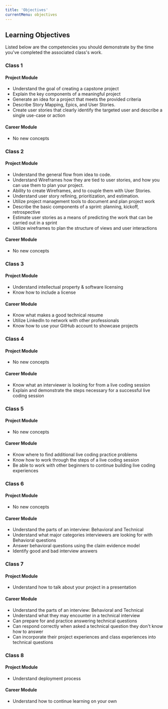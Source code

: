 ```yaml
---
title: 'Objectives'
currentMenu: objectives
---
```


## Learning Objectives

Listed below are the competencies you should demonstrate by the time you've completed the associated class's work.

### Class 1

#### Project Module
- Understand the goal of creating a capstone project
- Explain the key components of a meaningful project
- Generate an idea for a project that meets the provided criteria
- Describe Story Mapping, Epics, and User Stories.
- Create user stories that clearly identify the targeted user and describe a single use-case or action

#### Career Module
- No new concepts

### Class 2

#### Project Module
- Understand the general flow from idea to code.
- Understand Wireframes how they are tied to user stories, and how you can use them to plan your project.
- Ability to create Wireframes, and to couple them with User Stories.
- Understand user story refining, prioritization, and estimation.
- Utilize project management tools to document and plan project work
- Describe the basic components of a sprint: planning, kickoff, retrospective
- Estimate user stories as a means of predicting the work that can be carried out in a sprint
- Utilize wireframes to plan the structure of views and user interactions

#### Career Module
- No new concepts

### Class 3

#### Project Module
- Understand intellectual property & software licensing
- Know how to include a license

#### Career Module
- Know what makes a good technical resume
- Utilize LinkedIn to network with other professionals
- Know how to use your GitHub account to showcase projects

### Class 4

#### Project Module
- No new concepts

#### Career Module
- Know what an interviewer is looking for from a live coding session
- Explain and demonstrate the steps necessary for a successful live coding session


### Class 5

#### Project Module
- No new concepts

#### Career Module
- Know where to find additional live coding practice problems
- Know how to work through the steps of a live coding session
- Be able to work with other beginners to continue building live coding experiences


### Class 6

#### Project Module
- No new concepts

#### Career Module
- Understand the parts of an interview: Behavioral and Technical
- Understand what major categories interviewers are looking for with Behavioral questions
- Answer behavioral questions using the claim evidence model
- Identify good and bad interview answers

### Class 7

#### Project Module
- Understand how to talk about your project in a presentation

#### Career Module
- Understand the parts of an interview: Behavioral and Technical
- Understand what they may encounter in a technical interview
- Can prepare for and practice answering technical questions
- Can respond correctly when asked a technical question they don't know how to answer
- Can incorporate their project experiences and class experiences into technical questions

### Class 8

#### Project Module
- Understand deployment process

#### Career Module
- Understand how to continue learning on your own
